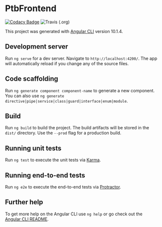 # PtbFrontend
[![Codacy Badge](https://app.codacy.com/project/badge/Grade/369534b6d5b947b08c35f99ec518ae4d)](https://www.codacy.com/gh/placetobeer/ptb-frontend/dashboard?utm_source=github.com&amp;utm_medium=referral&amp;utm_content=placetobeer/ptb-frontend&amp;utm_campaign=Badge_Grade)
![Travis (.org)](https://img.shields.io/travis/placetobeer/ptb-frontend)

This project was generated with [Angular CLI](https://github.com/angular/angular-cli) version 10.1.4.

## Development server

Run `ng serve` for a dev server. Navigate to `http://localhost:4200/`. The app will automatically reload if you change any of the source files.

## Code scaffolding

Run `ng generate component component-name` to generate a new component. You can also use `ng generate directive|pipe|service|class|guard|interface|enum|module`.

## Build

Run `ng build` to build the project. The build artifacts will be stored in the `dist/` directory. Use the `--prod` flag for a production build.

## Running unit tests

Run `ng test` to execute the unit tests via [Karma](https://karma-runner.github.io).

## Running end-to-end tests

Run `ng e2e` to execute the end-to-end tests via [Protractor](http://www.protractortest.org/).

## Further help

To get more help on the Angular CLI use `ng help` or go check out the [Angular CLI README](https://github.com/angular/angular-cli/blob/master/README.md).

